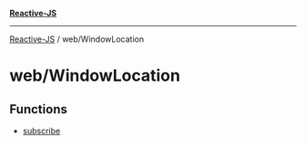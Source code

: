 [**Reactive-JS**](../../README.md)

***

[Reactive-JS](../../README.md) / web/WindowLocation

# web/WindowLocation

## Functions

- [subscribe](functions/subscribe.md)
